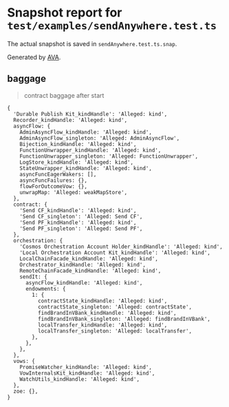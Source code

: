 # Snapshot report for `test/examples/sendAnywhere.test.ts`

The actual snapshot is saved in `sendAnywhere.test.ts.snap`.

Generated by [AVA](https://avajs.dev).

## baggage

> contract baggage after start

    {
      'Durable Publish Kit_kindHandle': 'Alleged: kind',
      Recorder_kindHandle: 'Alleged: kind',
      asyncFlow: {
        AdminAsyncFlow_kindHandle: 'Alleged: kind',
        AdminAsyncFlow_singleton: 'Alleged: AdminAsyncFlow',
        Bijection_kindHandle: 'Alleged: kind',
        FunctionUnwrapper_kindHandle: 'Alleged: kind',
        FunctionUnwrapper_singleton: 'Alleged: FunctionUnwrapper',
        LogStore_kindHandle: 'Alleged: kind',
        StateUnwrapper_kindHandle: 'Alleged: kind',
        asyncFuncEagerWakers: [],
        asyncFuncFailures: {},
        flowForOutcomeVow: {},
        unwrapMap: 'Alleged: weakMapStore',
      },
      contract: {
        'Send CF_kindHandle': 'Alleged: kind',
        'Send CF_singleton': 'Alleged: Send CF',
        'Send PF_kindHandle': 'Alleged: kind',
        'Send PF_singleton': 'Alleged: Send PF',
      },
      orchestration: {
        'Cosmos Orchestration Account Holder_kindHandle': 'Alleged: kind',
        'Local Orchestration Account Kit_kindHandle': 'Alleged: kind',
        LocalChainFacade_kindHandle: 'Alleged: kind',
        Orchestrator_kindHandle: 'Alleged: kind',
        RemoteChainFacade_kindHandle: 'Alleged: kind',
        sendIt: {
          asyncFlow_kindHandle: 'Alleged: kind',
          endowments: {
            1: {
              contractState_kindHandle: 'Alleged: kind',
              contractState_singleton: 'Alleged: contractState',
              findBrandInVBank_kindHandle: 'Alleged: kind',
              findBrandInVBank_singleton: 'Alleged: findBrandInVBank',
              localTransfer_kindHandle: 'Alleged: kind',
              localTransfer_singleton: 'Alleged: localTransfer',
            },
          },
        },
      },
      vows: {
        PromiseWatcher_kindHandle: 'Alleged: kind',
        VowInternalsKit_kindHandle: 'Alleged: kind',
        WatchUtils_kindHandle: 'Alleged: kind',
      },
      zoe: {},
    }
